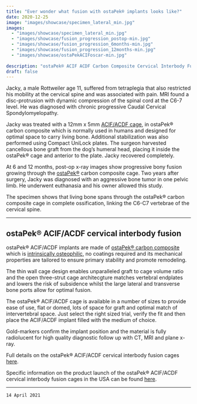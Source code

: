 ```yaml
---
title: "Ever wonder what fusion with ostaPek® implants looks like?"
date: 2020-12-25
image: "images/showcase/specimen_lateral_min.jpg"
images: 
  - "images/showcase/specimen_lateral_min.jpg"
  - "images/showcase/fusion_progression_postop-min.jpg"
  - "images/showcase/fusion_progression_6months-min.jpg"
  - "images/showcase/fusion_progression_12months-min.jpg"
  - "images/showcase/ostaPekACIFoscar-min.jpg"
  
description: "ostaPek® ACIF ACDF Carbon Composite Cervical Interbody Fusion C6-C7 canine spine"
draft: false
---
```


Jacky, a male Rottweiler age 11, suffered from tetraplegia that also restricted his mobility at the cervical spine and was associated with pain. 
MRI found a disc-protrusion with dynamic compression of the spinal cord at the C6-7 level. 
He was diagnosed with chronic progressive Caudal Cervical Spondylomyelopathy.

<!--more-->

Jacky was treated with a 12mm x 5mm [ACIF/ACDF cage](https://spinenuances.com/products/acif_anterior_cervical_interbody_fusion_cage), in ostaPek® carbon composite which is normally used in humans
and designed for optimal space to carry living bone. 
Additional stabilization was also performed using Compact UniLock plates. The surgeon harvested cancellous bone graft from the dog’s humeral head, placing it inside the ostaPek® cage and anterior to the plate. Jacky recovered completely. 

At 6 and 12 months, post-op x-ray images show progressive bony fusion growing through the [ostaPek®](https://spinenuances.com/ostapek_carbon_composite) carbon composite cage. 
Two years after surgery, Jacky was diagnosed with an aggressive bone tumor in one pelvic limb. He underwent euthanasia and his owner allowed this study.

The specimen shows that living bone spans through the ostaPek® carbon composite cage in complete ossification, linking the C6-C7 vertebrae of the cervical spine.

-----

## ostaPek® ACIF/ACDF cervical interbody fusion

ostaPek® ACIF/ACDF implants are made of [ostaPek® carbon composite](https://saps2412.github.io/sales_mktg/what_is_ostaPek_and_why.pdf) which is [intrinsically osteophilic](https://spinenuances.com/blog/ostapek_carbon_composite_part_one_biology), 
no coatings required and its mechanical properties are tailored to ensure primary stability and promote remodeling.

The thin wall cage design enables unparalleled graft to cage volume ratio and the open three-strut cage architecgture matches vertebral endplates and lowers the risk of subsidence whilst
the large lateral and transverse bone ports allow for optimal fusion.

The ostaPek® ACIF/ACDF cage is available in a number of sizes to provide ease of use, flat or domed, lots of space for graft and optimal match of intervertebral space. 
Just select the right sized trial, verify the fit and then place the ACIF/ACDF implant filled with the medium of choice. 

Gold-markers confirm the implant position and the material is fully radiolucent for high quality diagnostic follow up with CT, MRI and plane x-ray.

Full details on the ostaPek® ACIF/ACDF cervical interbody fusion cages [here](https://saps2412.github.io/sales_mktg/ACIF_ACDF_Cervical_Interbody_Fusion.pdf).

Specific information on the product launch of the ostaPek® ACIF/ACDF cervical interbody fusion cages in the USA can be found [here](https://spinenuances.com/blog/trabis_acif_regular_clinical_use_usa).

---

`14 April 2021`
